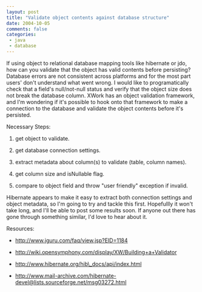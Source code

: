 ```yaml
---
layout: post
title: "Validate object contents against database structure"
date: 2004-10-05
comments: false
categories:
 - java
 - database
---
```


If using object to relational database mapping tools like hibernate or jdo, how can you validate that the object has valid contents before persisting? Database errors are not consistent across platforms and for the most part users' don't understand what went wrong. I would like to programatically check that a field's null/not-null status and verify that the object size does not break the database column. XWork has an object validation framework, and I'm wondering if it's possible to hook onto that framework to make a connection to the database and validate the object contents before it's persisted.
   
   
Necessary Steps:
   
   
  1. get object to validate.

   
  2. get database connection settings.

   
  3. extract metadata about column(s) to validate (table, column names).

   
  4. get column size and isNullable flag.

   
  5. compare to object field and throw "user friendly" exception if invalid.

   

   
   
Hibernate appears to make it easy to extract both connection settings and object metadata, so I'm going to try and tackle this first. Hopefullly it won't take long, and I'll be able to post some results soon. If anyone out there has gone through something similar, I'd love to hear about it.
   
   
Resources:
   
   
  - http://www.jguru.com/faq/view.jsp?EID=1184

   
  - http://wiki.opensymphony.com/display/XW/Building+a+Validator

   
  - http://www.hibernate.org/hib\_docs/api/index.html

   
  - http://www.mail-archive.com/hibernate-devel@lists.sourceforge.net/msg03272.html

   
   
